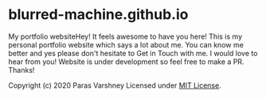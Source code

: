 # blurred-machine.github.io
My portfolio websiteHey! It feels awesome to have you here! This is my personal portfolio website which says a lot about me. You can know me better and yes please don't hesitate to Get in Touch with me. I would love to hear from you! Website is under development so feel free to make a PR. Thanks!

Copyright (c) 2020 Paras Varshney
Licensed under [MIT License](LICENSE).
